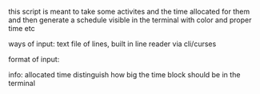 this script is meant to take some activites and the time allocated for them and then generate a schedule visible in the terminal with color and proper time etc

ways of input:
    text file of lines,
    built in line reader via cli/curses

format of input:
    <name of task> <allocated time>

info:
    allocated time distinguish how big the time block should be in the terminal